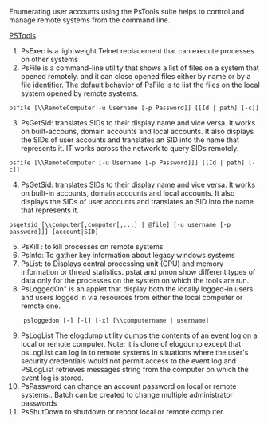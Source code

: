 Enumerating user accounts using the PsTools suite helps to control and manage remote systems from the command line.

[PSTools](https://learn.microsoft.com/en-us/sysinternals/downloads/pstools) 
1. PsExec is a lightweight Telnet replacement that can execute processes on other systems
2. PsFile is a command-line utility that shows a list of files on a system that opened remotely. and it can close opened files either by name or by a file identifier. The default behavior of PsFile is to list the files on the local system opened by remote systems. 
```
psfile [\\RemoteComputer -u Username [-p Password]] [[Id | path] [-c]]
```
3. PsGetSid: translates SIDs to their display name and vice versa. It works on built-accouns, domain accounts and local accounts. It also displays the SIDs of user accounts and translates an SID into the name that represents it. IT works across the network to query SIDs remotely. 
```
psfile [\\RemoteComputer [-u Username [-p Password]]] [[Id | path] [-c]]

```
4. PsGetSid: translates SIDs to their display name and vice versa. It works on built-in accounts, domain accounts and local accounts. It also displays the SIDs of user accounts and translates an SID into the name that represents it.
```
psgetsid [\\computer[,computer[,...] | @file] [-u username [-p password]]] [account|SID]
```
5. PsKill : to kill processes on remote systems 
6. PsInfo: To gather key information about legacy windows systems
7. PsList: to Displays central processing unit (CPU) and memory information or thread statistics. pstat and pmon show different types of data only for the processes on the system on which the tools are run.
8. PsLoggedOn" is an applet that display both the locally logged-in users and users logged in via resources from either the local computer or remote one.
```
	psloggedon [-] [-l] [-x] [\\computername | username]
```
9. PsLogList The elogdump utility dumps the contents of an event log on a local or remote computer. Note: it is clone of elogdump except that psLogList can log in to remote systems in situations where the user's security credentials would not permit access to the event log and PSLogList retrieves messages string from the computer on which the event log is stored.
10. PsPassword can change an account password on local or remote systems.. Batch can be created to change multiple administrator passwords
11. PsShutDown to shutdown or reboot local or remote computer.



